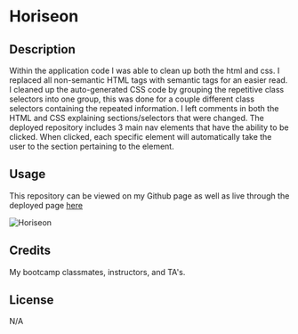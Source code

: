 # Horiseon

## Description

Within the application code I was able to clean up both the html and css. I replaced all non-semantic HTML tags with semantic tags for an easier read. I cleaned up the auto-generated CSS code by grouping the repetitive class selectors into one group, this was done for a couple different class selectors containing the repeated information. I left comments in both the HTML and CSS explaining sections/selectors that were changed. The deployed repository includes 3 main nav elements that have the ability to be clicked. When clicked, each specific element will automatically take the user to the section pertaining to the element. 


## Usage

This repository can be viewed on my Github page as well as live through the deployed page [here](https://ashleyg5.github.io/Horiseon/)

![Horiseon](https://user-images.githubusercontent.com/118938942/227384425-e61a2918-1bc0-4483-909d-5baab4ea7416.png)




## Credits

My bootcamp classmates, instructors, and TA's.

## License

N/A
